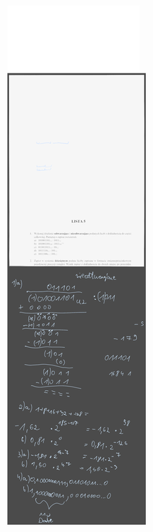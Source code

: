 ![](/Notatki/Semestr%203/Architektura%20komputerów%201/Ćwiczenia/Ćwiczenia%205/lista5.pdf)
![](Notatki/Semestr%203/Architektura%20komputerów%201/Ćwiczenia/Ćwiczenia%205/Drawing%202023-11-27%2012.10.55.excalidraw.svg)